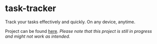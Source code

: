 # task-tracker
Track your tasks effectively and quickly. On any device, anytime.

Project can be found [here](https://dev.simdesu.tech).
*Please note that this project is still in progress and might not work as intended.*
